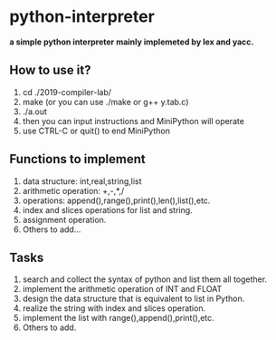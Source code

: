 # python-interpreter

**a simple python interpreter mainly implemeted by lex and yacc.**
## How to use it?
1. cd ./2019-compiler-lab/
2. make (or you can use ./make or g++ y.tab.c)
3. ./a.out
4. then you can input instructions and MiniPython will operate
5. use CTRL-C or quit() to end MiniPython

## Functions to implement
1. data structure: int,real,string,list
2. arithmetic operation: +,-,*,/
3. operations: append(),range(),print(),len(),list(),etc.
4. index and slices operations for list and string.
5. assignment operation.
6. Others to add...


## Tasks
1. search and collect the syntax of python and list them all together.
2. implement the arithmetic operation of INT and FLOAT
3. design the data structure that is equivalent to list in Python.
4. realize the string with index and slices operation.
5. implement the list with range(),append(),print(),etc.
6. Others to add. 
